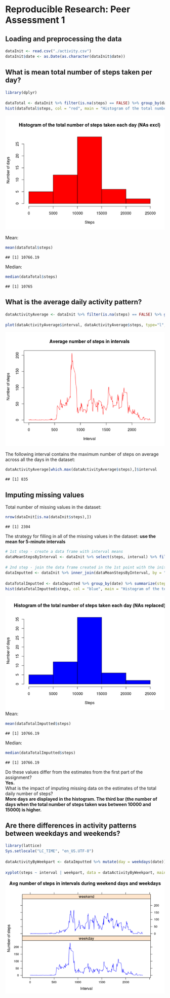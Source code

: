 # Reproducible Research: Peer Assessment 1


## Loading and preprocessing the data

```r
dataInit <- read.csv("./activity.csv")
dataInit$date <- as.Date(as.character(dataInit$date))
```


## What is mean total number of steps taken per day?

```r
library(dplyr)

dataTotal <- dataInit %>% filter(is.na(steps) == FALSE) %>% group_by(date) %>% summarize(steps = sum(steps))
hist(dataTotal$steps, col = "red", main = "Histogram of the total number of steps taken each day (NAs excl)", xlab = "Steps", ylab = "Number of days")
```

![](PA1_template_files/figure-html/unnamed-chunk-2-1.png)<!-- -->

Mean:

```r
mean(dataTotal$steps)
```

```
## [1] 10766.19
```

Median:

```r
median(dataTotal$steps)
```

```
## [1] 10765
```


## What is the average daily activity pattern?

```r
dataActivityAverage <- dataInit %>% filter(is.na(steps) == FALSE) %>% group_by(interval) %>% summarize(steps = mean(steps))

plot(dataActivityAverage$interval, dataActivityAverage$steps, type="l", col = "red", main = "Average number of steps in intervals", xlab = "Interval", ylab = "Number of steps")
```

![](PA1_template_files/figure-html/unnamed-chunk-5-1.png)<!-- -->

The following interval contains the maximum number of steps on average across all the days in the dataset:

```r
dataActivityAverage[which.max(dataActivityAverage$steps),]$interval
```

```
## [1] 835
```


## Imputing missing values
  
Total number of missing values in the dataset:

```r
nrow(dataInit[is.na(dataInit$steps),])  
```

```
## [1] 2304
```
  
The strategy for filling in all of the missing values in the dataset: **use the mean for 5-minute intervals**

```r
# 1st step - create a data frame with interval means
dataMeanStepsByInterval <- dataInit %>% select(steps, interval) %>% filter(is.na(steps) == FALSE) %>% group_by(interval) %>% summarize(meanSteps = mean(steps)) %>% select(meanSteps, interval)

# 2nd step - join the data frame created in the 1st point with the initial data frame and replace NAs in the steps columns
dataImputted <- dataInit %>% inner_join(dataMeanStepsByInterval, by = "interval") %>% mutate(steps = ifelse(is.na(steps), meanSteps, steps))

dataTotalImputted <- dataImputted %>% group_by(date) %>% summarize(steps = sum(steps))
hist(dataTotalImputted$steps, col = "blue", main = "Histogram of the total number of steps taken each day (NAs replaced)", xlab = "Steps", ylab = "Number of days")
```

![](PA1_template_files/figure-html/unnamed-chunk-8-1.png)<!-- -->
Mean:

```r
mean(dataTotalImputted$steps)
```

```
## [1] 10766.19
```

Median:

```r
median(dataTotalImputted$steps)
```

```
## [1] 10766.19
```
Do these values differ from the estimates from the first part of the assignment?  
**Yes.**  
What is the impact of imputing missing data on the estimates of the total daily number of steps?  
**More days are displayed in the histogram. The third bar (the number of days when the total number of steps taken was between 10000 and 15000) is higher.**  


## Are there differences in activity patterns between weekdays and weekends?

```r
library(lattice)
Sys.setlocale("LC_TIME", "en_US.UTF-8")

dataActivityByWeekpart <- dataImputted %>% mutate(day = weekdays(date)) %>% mutate(weekpart = as.factor(ifelse(day == "Saturday" | day == "Sunday", "weekend", "weekday"))) %>% group_by(.dots = c("interval", "weekpart")) %>% summarize(steps = mean(steps))

xyplot(steps ~ interval | weekpart, data = dataActivityByWeekpart, main = "Avg number of steps in intervals during weekend days and weekdays", layout = c(1,2), type = "l", col = "blue", xlab = "Interval", ylab = "Number of steps" )
```

![](PA1_template_files/figure-html/unnamed-chunk-11-1.png)<!-- -->
